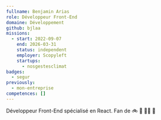 ```yaml
---
fullname: Benjamin Arias
role: Développeur Front-End
domaine: Développement
github: bjlaa
missions:
  - start: 2022-09-07
    end: 2026-03-31
    status: independent
    employer: Scopyleft
    startups:
      - nosgestesclimat
badges:
  - segur
previously:
  - mon-entreprise
competences: []
---
```

Développeur Front-End spécialisé en React. Fan de 🚲 🎸 🏊‍♂️  🚣